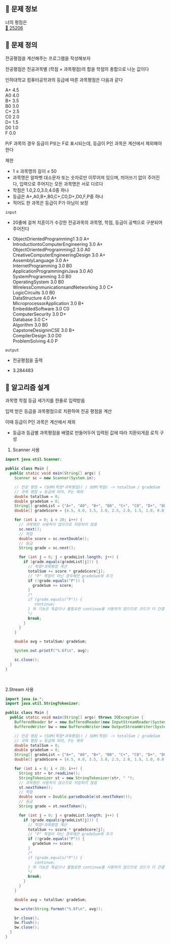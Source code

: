 ## 🌵 문제 정보
너의 평점은 <br>
[🚗 25206](https://www.acmicpc.net/problem/25206)

## 🌵 문제 정의

전공평점을 계산해주는 프로그램을 작성해보자 <br>

전공평점은 전공과목별 (학점 × 과목평점)의 합을 학점의 총합으로 나눈 값이다 <br>

인하대학교 컴퓨터공학과의 등급에 따른 과목평점은 다음과 같다 <br>

A+	4.5 <br>
A0	4.0 <br>
B+	3.5 <br>
B0	3.0 <br>
C+	2.5 <br>
C0	2.0 <br>
D+	1.5 <br>
D0	1.0 <br>
F	0.0 <br>

P/F 과목의 경우 등급이 P또는 F로 표시되는데, 등급이 P인 과목은 계산에서 제외해야 한다

제한
- 1 ≤ 과목명의 길이 ≤ 50
- 과목명은 알파벳 대소문자 또는 숫자로만 이루어져 있으며, 띄어쓰기 없이 주어진다, 입력으로 주어지는 모든 과목명은 서로 다르다
- 학점은 1.0,2.0,3.0,4.0중 하나
- 등급은 A+,A0,B+,B0,C+,C0,D+,D0,F,P중 하나
- 적어도 한 과목은 등급이 P가 아님이 보장


`input` <br>
- 20줄에 걸쳐 치훈이가 수강한 전공과목의 과목명, 학점, 등급이 공백으로 구분되어 주어진다


- ObjectOrientedProgramming1 3.0 A+ <br>
  IntroductiontoComputerEngineering 3.0 A+ <br>
  ObjectOrientedProgramming2 3.0 A0 <br>
  CreativeComputerEngineeringDesign 3.0 A+ <br>
  AssemblyLanguage 3.0 A+ <br>
  InternetProgramming 3.0 B0 <br>
  ApplicationProgramminginJava 3.0 A0 <br>
  SystemProgramming 3.0 B0 <br>
  OperatingSystem 3.0 B0 <br>
  WirelessCommunicationsandNetworking 3.0 C+ <br>
  LogicCircuits 3.0 B0 <br>
  DataStructure 4.0 A+ <br>
  MicroprocessorApplication 3.0 B+ <br>
  EmbeddedSoftware 3.0 C0 <br>
  ComputerSecurity 3.0 D+ <br>
  Database 3.0 C+ <br>
  Algorithm 3.0 B0 <br>
  CapstoneDesigninCSE 3.0 B+ <br>
  CompilerDesign 3.0 D0 <br>
  ProblemSolving 4.0 P

`output` <br>
- 전공평점을 출력


- 3.284483

## 🌵 알고리즘 설계

과목명 학점 등급 세가지를 한줄로 입력받음 <br>

입력 받은 등급을 과목평점으로 치환하여 전공 평점을 계산 <br>

이때 등급이 P인 과목은 계산에서 제외

- 등급과 등급별 과목평점을 배열로 만들어두어 입력된 값에 따라 치환되게끔 로직 구성

1. Scanner 사용
```java
import java.util.Scanner;

public class Main {
  public static void main(String[] args) {
    Scanner sc = new Scanner(System.in);

    // 전공 평점 = (SUM(학점*과목평점)) / SUM(학점) -> totalSum / gradeSum
    // 과목 평점 = 등급에 따라, P는 제외 
    double totalSum = 0;
    double gradeSum = 0;
    String[] gradeList = {"A+", "A0", "B+", "B0", "C+", "C0", "D+", "D0", "F", "P"};
    double[] gradeScore = {4.5, 4.0, 3.5, 3.0, 2.5, 2.0, 1.5, 1.0, 0.0, 0.0};

    for (int i = 0; i < 20; i++) {
      // 과목명은 사용하지 않으므로 저장하지 않음
      sc.next();
      // 학점
      double score = sc.nextDouble();
      // 등급 
      String grade = sc.next();

      for (int j = 0; j < gradeList.length; j++) {
        if (grade.equals(gradeList[j])) {
          // 학점*과목평점 계산 
          totalSum += score * gradeScore[j];
          // "P" 학점이 아닌 경우에만 gradeSum에 추가
          if (!grade.equals("P")) {
            gradeSum += score;
          }
          /*
          if (grade.equals("P")) { 
             continue; 
          } 와 기능은 똑같으나 불필요한 continue를 사용하지 않으므로 코드가 더 간결해짐
          */
          break;
        }
      }
    }

    double avg = totalSum/ gradeSum;

    System.out.printf("%.6f\n", avg);

    sc.close();
  }
}
```

<br>

2.Stream 사용
```java
import java.io.*;
import java.util.StringTokenizer;

public class Main {
  public static void main(String[] args) throws IOException {
    BufferedReader br = new BufferedReader(new InputStreamReader(System.in));
    BufferedWriter bw = new BufferedWriter(new OutputStreamWriter(System.out));

    // 전공 평점 = (SUM(학점*과목평점)) / SUM(학점) -> totalSum / gradeSum
    // 과목 평점 = 등급에 따라, P는 제외 
    double totalSum = 0;
    double gradeSum = 0;
    String[] gradeList = {"A+", "A0", "B+", "B0", "C+", "C0", "D+", "D0", "F", "P"};
    double[] gradeScore = {4.5, 4.0, 3.5, 3.0, 2.5, 2.0, 1.5, 1.0, 0.0, 0.0};

    for (int i = 0; i < 20; i++) {
      String str = br.readLine();
      StringTokenizer st = new StringTokenizer(str, " ");
      // 과목명은 사용하지 않으므로 저장하지 않음
      st.nextToken();
      // 학점
      double score = Double.parseDouble(st.nextToken());
      // 등급 
      String grade = st.nextToken();

      for (int j = 0; j < gradeList.length; j++) {
        if (grade.equals(gradeList[j])) {
          // 학점*과목평점 계산 
          totalSum += score * gradeScore[j];
          // "P" 학점이 아닌 경우에만 gradeSum에 추가
          if (!grade.equals("P")) {
            gradeSum += score;
          }
          /*
          if (grade.equals("P")) { 
             continue; 
          } 와 기능은 똑같으나 불필요한 continue를 사용하지 않으므로 코드가 더 간결해짐
          */
          break;
        }
      }
    }

    double avg = totalSum/ gradeSum;

    bw.write(String.format("%.6f\n", avg));

    br.close();
    bw.flush();
    bw.close();
  }
}
```